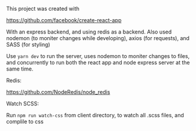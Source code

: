 This project was created with

https://github.com/facebook/create-react-app

With an express backend, and using redis as a backend. Also used nodemon (to moniter changes while developing), axios (for requests), and SASS (for styling)


Use `yarn dev` to run the server, uses nodemon to moniter changes to files, and concurrently to run both the react app and node express server at the same time.


Redis:

https://github.com/NodeRedis/node_redis


Watch SCSS:

Run `npm run watch-css` from client directory, to watch all .scss files, and complile to css